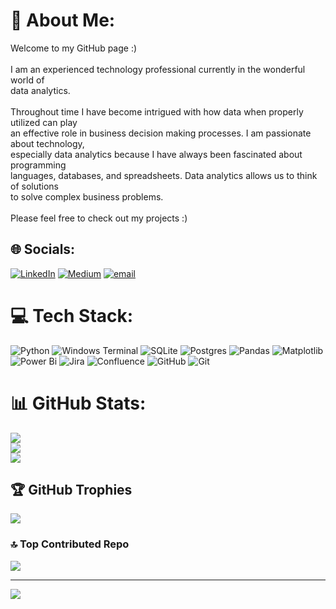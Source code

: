 # 💫 About Me:
Welcome to my GitHub page :) <br><br>I am an experienced technology professional currently in the wonderful world of <br>data analytics.<br><br>Throughout time I have become intrigued with how data when properly utilized can play <br>an effective role in business decision making processes. I am passionate about technology, <br>especially data analytics because I have always been fascinated about programming <br>languages, databases, and spreadsheets. Data analytics allows us to think of solutions <br>to solve complex business problems.<br><br>Please feel free to check out my projects :)


## 🌐 Socials:
[![LinkedIn](https://img.shields.io/badge/LinkedIn-%230077B5.svg?logo=linkedin&logoColor=white)](https://linkedin.com/in/https://www.linkedin.com/in/tdamaree18/) [![Medium](https://img.shields.io/badge/Medium-12100E?logo=medium&logoColor=white)](https://medium.com/@https://medium.com/@tdamaree18) [![email](https://img.shields.io/badge/Email-D14836?logo=gmail&logoColor=white)](mailto:tdamaree18@gmail.com) 

# 💻 Tech Stack:
![Python](https://img.shields.io/badge/python-3670A0?style=for-the-badge&logo=python&logoColor=ffdd54) ![Windows Terminal](https://img.shields.io/badge/Windows%20Terminal-%234D4D4D.svg?style=for-the-badge&logo=windows-terminal&logoColor=white) ![SQLite](https://img.shields.io/badge/sqlite-%2307405e.svg?style=for-the-badge&logo=sqlite&logoColor=white) ![Postgres](https://img.shields.io/badge/postgres-%23316192.svg?style=for-the-badge&logo=postgresql&logoColor=white) ![Pandas](https://img.shields.io/badge/pandas-%23150458.svg?style=for-the-badge&logo=pandas&logoColor=white) ![Matplotlib](https://img.shields.io/badge/Matplotlib-%23ffffff.svg?style=for-the-badge&logo=Matplotlib&logoColor=black) ![Power Bi](https://img.shields.io/badge/power_bi-F2C811?style=for-the-badge&logo=powerbi&logoColor=black) ![Jira](https://img.shields.io/badge/jira-%230A0FFF.svg?style=for-the-badge&logo=jira&logoColor=white) ![Confluence](https://img.shields.io/badge/confluence-%23172BF4.svg?style=for-the-badge&logo=confluence&logoColor=white) ![GitHub](https://img.shields.io/badge/github-%23121011.svg?style=for-the-badge&logo=github&logoColor=white) ![Git](https://img.shields.io/badge/git-%23F05033.svg?style=for-the-badge&logo=git&logoColor=white)
# 📊 GitHub Stats:
![](https://github-readme-stats.vercel.app/api?username=Taleb88&theme=dark&hide_border=false&include_all_commits=false&count_private=false)<br/>
![](https://github-readme-streak-stats.herokuapp.com/?user=Taleb88&theme=dark&hide_border=false)<br/>
![](https://github-readme-stats.vercel.app/api/top-langs/?username=Taleb88&theme=dark&hide_border=false&include_all_commits=false&count_private=false&layout=compact)

## 🏆 GitHub Trophies
![](https://github-profile-trophy.vercel.app/?username=Taleb88&theme=radical&no-frame=false&no-bg=true&margin-w=4)

### 🔝 Top Contributed Repo
![](https://github-contributor-stats.vercel.app/api?username=Taleb88&limit=5&theme=dark&combine_all_yearly_contributions=true)

---
[![](https://visitcount.itsvg.in/api?id=Taleb88&icon=0&color=4)](https://visitcount.itsvg.in)

<!-- Proudly created with GPRM ( https://gprm.itsvg.in ) -->
